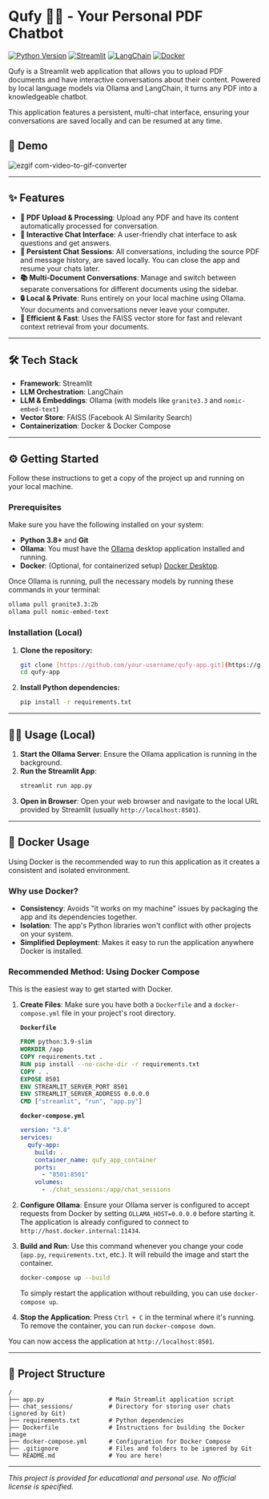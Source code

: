 # Qufy 🤖💬 - Your Personal PDF Chatbot

[![Python Version](https://img.shields.io/badge/Python-3.8+-blue.svg)](https://www.python.org/downloads/)
[![Streamlit](https://img.shields.io/badge/Streamlit-1.35+-red.svg)](https://streamlit.io)
[![LangChain](https://img.shields.io/badge/LangChain-0.2+-green.svg)](https://www.langchain.com/)
[![Docker](https://img.shields.io/badge/Docker-Ready-blue.svg)](https://www.docker.com/)

Qufy is a Streamlit web application that allows you to upload PDF documents and have interactive conversations about their content. Powered by local language models via Ollama and LangChain, it turns any PDF into a knowledgeable chatbot.

This application features a persistent, multi-chat interface, ensuring your conversations are saved locally and can be resumed at any time.

## 🚀 Demo

![ezgif com-video-to-gif-converter](https://github.com/user-attachments/assets/207aee12-3b16-4fe9-a32a-cb32b2afe73a)

---

## ✨ Features

- **📄 PDF Upload & Processing**: Upload any PDF and have its content automatically processed for conversation.
- **💬 Interactive Chat Interface**: A user-friendly chat interface to ask questions and get answers.
- **💾 Persistent Chat Sessions**: All conversations, including the source PDF and message history, are saved locally. You can close the app and resume your chats later.
- **📚 Multi-Document Conversations**: Manage and switch between separate conversations for different documents using the sidebar.
- **🔒 Local & Private**: Runs entirely on your local machine using Ollama. Your documents and conversations never leave your computer.
- **🚀 Efficient & Fast**: Uses the FAISS vector store for fast and relevant context retrieval from your documents.

---

## 🛠️ Tech Stack

- **Framework**: Streamlit
- **LLM Orchestration**: LangChain
- **LLM & Embeddings**: Ollama (with models like `granite3.3` and `nomic-embed-text`)
- **Vector Store**: FAISS (Facebook AI Similarity Search)
- **Containerization**: Docker & Docker Compose

---

## ⚙️ Getting Started

Follow these instructions to get a copy of the project up and running on your local machine.

### Prerequisites

Make sure you have the following installed on your system:

- **Python 3.8+** and **Git**
- **Ollama**: You must have the [Ollama](https://ollama.com/) desktop application installed and running.
- **Docker**: (Optional, for containerized setup) [Docker Desktop](https://www.docker.com/products/docker-desktop/).

Once Ollama is running, pull the necessary models by running these commands in your terminal:

```bash
ollama pull granite3.3:2b
ollama pull nomic-embed-text
```

### Installation (Local)

1.  **Clone the repository:**

    ```bash
    git clone [https://github.com/your-username/qufy-app.git](https://github.com/your-username/qufy-app.git)
    cd qufy-app
    ```

2.  **Install Python dependencies:**
    ```bash
    pip install -r requirements.txt
    ```

---

## 🏃‍♀️ Usage (Local)

1.  **Start the Ollama Server**: Ensure the Ollama application is running in the background.
2.  **Run the Streamlit App**:
    ```bash
    streamlit run app.py
    ```
3.  **Open in Browser**: Open your web browser and navigate to the local URL provided by Streamlit (usually `http://localhost:8501`).

---

## 🐳 Docker Usage

Using Docker is the recommended way to run this application as it creates a consistent and isolated environment.

### Why use Docker?

- **Consistency**: Avoids "it works on my machine" issues by packaging the app and its dependencies together.
- **Isolation**: The app's Python libraries won't conflict with other projects on your system.
- **Simplified Deployment**: Makes it easy to run the application anywhere Docker is installed.

### Recommended Method: Using Docker Compose

This is the easiest way to get started with Docker.

1.  **Create Files**: Make sure you have both a `Dockerfile` and a `docker-compose.yml` file in your project's root directory.

    **`Dockerfile`**

    ```Dockerfile
    FROM python:3.9-slim
    WORKDIR /app
    COPY requirements.txt .
    RUN pip install --no-cache-dir -r requirements.txt
    COPY . .
    EXPOSE 8501
    ENV STREAMLIT_SERVER_PORT 8501
    ENV STREAMLIT_SERVER_ADDRESS 0.0.0.0
    CMD ["streamlit", "run", "app.py"]
    ```

    **`docker-compose.yml`**

    ```yaml
    version: "3.8"
    services:
      qufy-app:
        build: .
        container_name: qufy_app_container
        ports:
          - "8501:8501"
        volumes:
          - ./chat_sessions:/app/chat_sessions
    ```

2.  **Configure Ollama**: Ensure your Ollama server is configured to accept requests from Docker by setting `OLLAMA_HOST=0.0.0.0` before starting it. The application is already configured to connect to `http://host.docker.internal:11434`.

3.  **Build and Run**: Use this command whenever you change your code (`app.py`, `requirements.txt`, etc.). It will rebuild the image and start the container.

    ```bash
    docker-compose up --build
    ```

    To simply restart the application without rebuilding, you can use `docker-compose up`.

4.  **Stop the Application**: Press `Ctrl + C` in the terminal where it's running. To remove the container, you can run `docker-compose down`.

You can now access the application at `http://localhost:8501`.

---

## 📁 Project Structure

```
/
├── app.py                  # Main Streamlit application script
├── chat_sessions/          # Directory for storing user chats (ignored by Git)
├── requirements.txt        # Python dependencies
├── Dockerfile              # Instructions for building the Docker image
├── docker-compose.yml      # Configuration for Docker Compose
├── .gitignore              # Files and folders to be ignored by Git
└── README.md               # You are here!
```

---

_This project is provided for educational and personal use. No official license is specified._
